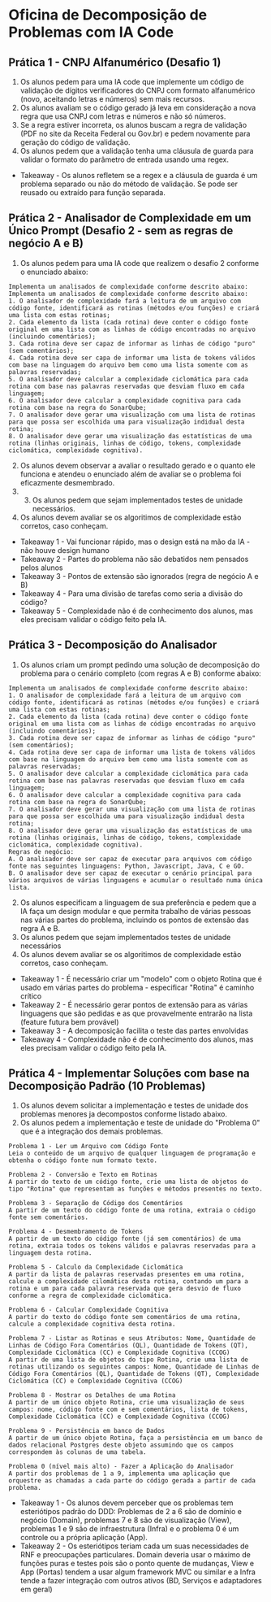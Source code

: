 # Oficina de Decomposição de Problemas com IA Code

## Prática 1 - CNPJ Alfanumérico (Desafio 1)
1. Os alunos pedem para uma IA code que implemente um código de validação de dígitos verificadores do CNPJ com formato alfanumérico (novo, aceitando letras e números) sem mais recursos.
2. Os alunos avaliam se o código gerado já leva em consideração a nova regra que usa CNPJ com letras e números e não só números.
3. Se a regra estiver incorreta, os alunos buscam a regra de validação (PDF no site da Receita Federal ou Gov.br) e pedem novamente para geração do código de validação.
4. Os alunos pedem que a validação tenha uma cláusula de guarda para validar o formato do parâmetro de entrada usando uma regex.

* Takeaway - Os alunos refletem se a regex e a cláusula de guarda é um problema separado ou não do método de validação. Se pode ser reusado ou extraído para função separada.

## Prática 2 - Analisador de Complexidade em um Único Prompt (Desafio 2 - sem as regras de negócio A e B)
1. Os alunos pedem para uma IA code que realizem o desafio 2 conforme o enunciado abaixo:
```
Implementa um analisados de complexidade conforme descrito abaixo:
Implementa um analisados de complexidade conforme descrito abaixo:
1. O analisador de complexidade fará a leitura de um arquivo com código fonte, identificará as rotinas (métodos e/ou funções) e criará uma lista com estas rotinas;
2. Cada elemento da lista (cada rotina) deve conter o código fonte original em uma lista com as linhas de código encontradas no arquivo (incluindo comentários);
3. Cada rotina deve ser capaz de informar as linhas de código "puro" (sem comentários);
4. Cada rotina deve ser capa de informar uma lista de tokens válidos com base na linguagem do arquivo bem como uma lista somente com as palavras reservadas;
5. O analisador deve calcular a complexidade ciclomática para cada rotina com base nas palavras reservadas que desviam fluxo em cada linguagem;
6. O analisador deve calcular a complexidade cognitiva para cada rotina com base na regra do SonarQube;
7. O analisador deve gerar uma visualização com uma lista de rotinas para que possa ser escolhida uma para visualização indidual desta rotina;
8. O analisador deve gerar uma visualização das estatísticas de uma rotina (linhas originais, linhas de código, tokens, complexidade ciclomática, complexidade cognitiva).
```
2. Os alunos devem observar a avaliar o resultado gerado e o quanto ele funciona e atendeu o enunciado além de avaliar se o problema foi eficazmente desmembrado.
3. 3. Os alunos pedem que sejam implementados testes de unidade necessários.
4. Os alunos devem avaliar se os algoritimos de complexidade estão corretos, caso conheçam.

* Takeaway 1 - Vai funcionar rápido, mas o design está na mão da IA - não houve design humano
* Takeaway 2 - Partes do problema não são debatidos nem pensados pelos alunos
* Takeaway 3 - Pontos de extensão são ignorados (regra de negócio A e B)
* Takeaway 4 - Para uma divisão de tarefas como seria a divisão do código?
* Takeaway 5 - Complexidade não é de conhecimento dos alunos, mas eles precisam validar o código feito pela IA.

## Prática 3 - Decomposição do Analisador
1. Os alunos criam um prompt pedindo uma solução de decomposição do problema para o cenário completo (com regras A e B) conforme abaixo:
```
Implementa um analisados de complexidade conforme descrito abaixo:
1. O analisador de complexidade fará a leitura de um arquivo com código fonte, identificará as rotinas (métodos e/ou funções) e criará uma lista com estas rotinas;
2. Cada elemento da lista (cada rotina) deve conter o código fonte original em uma lista com as linhas de código encontradas no arquivo (incluindo comentários);
3. Cada rotina deve ser capaz de informar as linhas de código "puro" (sem comentários);
4. Cada rotina deve ser capa de informar uma lista de tokens válidos com base na linguagem do arquivo bem como uma lista somente com as palavras reservadas;
5. O analisador deve calcular a complexidade ciclomática para cada rotina com base nas palavras reservadas que desviam fluxo em cada linguagem;
6. O analisador deve calcular a complexidade cognitiva para cada rotina com base na regra do SonarQube;
7. O analisador deve gerar uma visualização com uma lista de rotinas para que possa ser escolhida uma para visualização indidual desta rotina;
8. O analisador deve gerar uma visualização das estatísticas de uma rotina (linhas originais, linhas de código, tokens, complexidade ciclomática, complexidade cognitiva).
Regras de negócio:
A. O analisador deve ser capaz de executar para arquivos com código fonte nas seguintes linguagens: Python, Javascript, Java, C e GO.
B. O analisador deve ser capaz de executar o cenário principal para vários arquivos de várias linguagens e acumular o resultado numa única lista.
```
2. Os alunos especificam a linguagem de sua preferência e pedem que a IA faça um design modular e que permita trabalho de várias pessoas nas várias partes do problema, incluindo os pontos de extensão das regra A e B.
3. Os alunos pedem que sejam implementados testes de unidade necessários
4. Os alunos devem avaliar se os algoritimos de complexidade estão corretos, caso conheçam.

* Takeaway 1 - É necessário criar um "modelo" com o objeto Rotina que é usado em várias partes do problema - especificar "Rotina" é caminho crítico
* Takeaway 2 - É necessário gerar pontos de extensão para as várias linguagens que são pedidas e as que provavelmente entrarão na lista (feature futura bem provável)
* Takeaway 3 - A decomposição facilita o teste das partes envolvidas
* Takeaway 4 - Complexidade não é de conhecimento dos alunos, mas eles precisam validar o código feito pela IA.

## Prática 4 - Implementar Soluções com base na Decomposição Padrão (10 Problemas)
1. Os alunos devem solicitar a implementação e testes de unidade dos problemas menores ja decompostos conforme listado abaixo.
2. Os alunos pedem a implementação e teste de unidade do "Problema 0" que é a integração dos demais problemas. 
```
Problema 1 - Ler um Arquivo com Código Fonte
Leia o conteúdo de um arquivo de qualquer linguagem de programação e obtenha o código fonte num formato texto.

Problema 2 - Conversão e Texto em Rotinas
A partir do texto de um código fonte, crie uma lista de objetos do tipo "Rotina" que representam as funções e métodos presentes no texto.

Problema 3 - Separação de Código dos Comentários
A partir de um texto do código fonte de uma rotina, extraia o código fonte sem comentários.

Problema 4 - Desmembramento de Tokens
A partir de um texto do código fonte (já sem comentários) de uma rotina, extraia todos os tokens válidos e palavras reservadas para a linguagem desta rotina.

Problema 5 - Calculo da Complexidade Ciclomática
A partir da lista de palavras reservadas presentes em uma rotina, calcule a complexidade cilomática desta rotina, contando um para a rotina e um para cada palavra reservada que gera desvio de fluxo conforme a regra de complexidade ciclomática.

Problema 6 - Calcular Complexidade Cognitiva
A partir do texto do código fonte sem comentários de uma rotina, calcule a complexidade cognitiva desta rotina.

Problema 7 - Listar as Rotinas e seus Atributos: Nome, Quantidade de Linhas de Código Fora Comentários (QL), Quantidade de Tokens (QT), Complexidade Ciclomática (CC) e Complexidade Cognitiva (CCOG)
A partir de uma lista de objetos do tipo Rotina, crie uma lista de rotinas utilizando os seguintes campos: Nome, Quantidade de Linhas de Código Fora Comentários (QL), Quantidade de Tokens (QT), Complexidade Ciclomática (CC) e Complexidade Cognitiva (CCOG)

Problema 8 - Mostrar os Detalhes de uma Rotina
A partir de um único objeto Rotina, crie uma visualização de seus campos: nome, código fonte com e sem comentários, lista de tokens, Complexidade Ciclomática (CC) e Complexidade Cognitiva (CCOG)

Problema 9 - Persistência em banco de Dados
A partir de um único objeto Rotina, faça a persistência em um banco de dados relacional Postgres deste objeto assumindo que os campos correspondem às colunas de uma tabela.

Problema 0 (nível mais alto) - Fazer a Aplicação do Analisador
A partir dos problemas de 1 a 9, implementa uma aplicação que orquestre as chamadas a cada parte do código gerada a partir de cada problema.
```
* Takeaway 1 - Os alunos devem perceber que os problemas tem esteriótipos padrão do DDD: Problemas de 2 a 6 são de domínio e negócio (Domain), problemas 7 e 8 são de visualização (View), problemas 1 e 9 são de infraestrutura (Infra) e o problema 0 é um controle ou a própria aplicação (App).
* Takeaway 2 - Os esteriótipos teriam cada um suas necessidades de RNF e preocupações particulares. Domain deveria usar o máximo de funções puras e testes pois são o ponto quente de mudanças, View e App (Portas) tendem a usar algum framework MVC ou similar e a Infra tende a fazer integração com outros ativos (BD, Serviços e adaptadores em geral)
  
